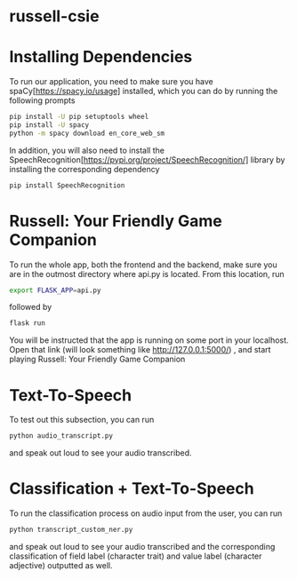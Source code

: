 # russell-csie
# Installing Dependencies

To run our application, you need to make sure you have spaCy[https://spacy.io/usage] installed, which you can do by running the following prompts

  ```bash
pip install -U pip setuptools wheel
pip install -U spacy
python -m spacy download en_core_web_sm
```

In addition, you will also need to install the SpeechRecognition[https://pypi.org/project/SpeechRecognition/] library by installing the corresponding dependency

  ```bash
pip install SpeechRecognition
```

# Russell: Your Friendly Game Companion
  To run the whole app, both the frontend and the backend, make sure you are in the outmost directory where api.py is located. From this location, run
  
  ```bash
export FLASK_APP=api.py 
```
followed by
  ```bash
flask run
```
You will be instructed that the app is running on some port in your localhost. Open that link (will look something like http://127.0.0.1:5000/) , and start playing Russell: Your Friendly Game Companion



# Text-To-Speech
  To test out this subsection, you can run 
  
  ```bash
python audio_transcript.py
```

and speak out loud to see your audio transcribed.

# Classification + Text-To-Speech

 To run the classification process on audio input from the user, you can run 
  
  ```bash
python transcript_custom_ner.py
```

and speak out loud to see your audio transcribed and the corresponding classification of field label (character trait) and value label (character adjective) outputted as well.



